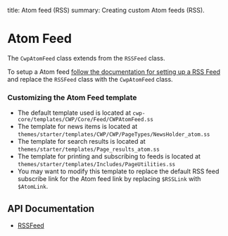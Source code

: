 title: Atom feed (RSS)
summary: Creating custom Atom feeds (RSS).

# Atom Feed

The `CwpAtomFeed` class extends from the `RSSFeed` class.

To setup a Atom feed [follow the documentation for setting up a RSS Feed](https://docs.silverstripe.org/en/4/developer_guides/integration/rssfeed/) 
and replace the `RSSFeed` class with the `CwpAtomFeed` class.

### Customizing the Atom Feed template

 - The default template used is located at `cwp-core/templates/CWP/Core/Feed/CWPAtomFeed.ss`
 - The template for news items is located at `themes/starter/templates/CWP/CWP/PageTypes/NewsHolder_atom.ss`
 - The template for search results is located at `themes/starter/templates/Page_results_atom.ss`
 - The template for printing and subscribing to feeds is located at `themes/starter/templates/Includes/PageUtilities.ss`
 - You may want to modify this template to replace the default RSS feed subscribe link for the Atom feed link by replacing `$RSSLink` with `$AtomLink`.

## API Documentation

* [RSSFeed](http://api.silverstripe.org/4/SilverStripe/Control/RSS/RSSFeed.html)

